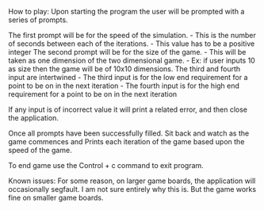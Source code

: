 How to play:
Upon starting the program the user will be prompted with a series of prompts.

The first prompt will be for the speed of the simulation. 
	- This is the number of seconds between each of the iterations.
	- This value has to be a positive integer
The second prompt will be for the size of the game.
	- This will be taken as one dimension of the two dimensional game.
	- Ex: if user inputs 10 as size then the game will be of 10x10 dimensions.
The third and fourth input are intertwined
	- The third input is for the low end requirement for a point to be on in the next iteration
	- The fourth input is for the high end requirement for a point to be on in the next iteration

If any input is of incorrect value it will print a related error, and then close the application.

Once all prompts have been successfully filled. Sit back and watch as the game commences and 
Prints each iteration of the game based upon the speed of the game.

To end game use the Control + c command to exit program.

Known issues:
For some reason, on larger game boards, the application will occasionally segfault. I am not sure entirely why this is. But the game works fine on smaller game boards.
